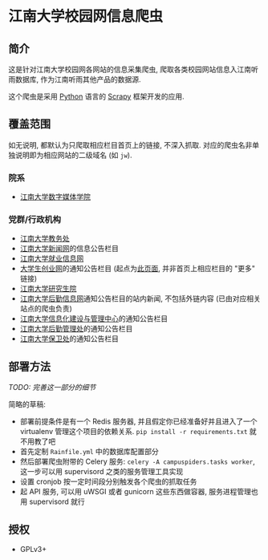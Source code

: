 # 江南大学校园网信息爬虫

## 简介

这是针对江南大学校园网各网站的信息采集爬虫, 爬取各类校园网站信息入江南听雨数据库, 作为江南听雨其他产品的数据源.

这个爬虫是采用 [Python][py] 语言的 [Scrapy][scrapy] 框架开发的应用.

[py]: http://python.org/
[scrapy]: http://scrapy.org/


## 覆盖范围

如无说明, 都默认为只爬取相应栏目首页上的链接, 不深入抓取. 对应的爬虫名非单独说明即为相应网站的二级域名 (如 `jw`).


### 院系

* [江南大学数字媒体学院](http://dm.jiangnan.edu.cn/cn/)


### 党群/行政机构

* [江南大学教务处](http://jw.jiangnan.edu.cn/)
* [江南大学新闻网](http://xinwen.jiangnan.edu.cn/)的信息公告栏目
* [江南大学就业信息网](http://scc.jiangnan.edu.cn/)
* [大学生创业网](http://jdcy.jiangnan.edu.cn/)的通知公告栏目 (起点为[此页面][jdcy-startpoint], 并非首页上相应栏目的 "更多" 链接)
* [江南大学研究生院](http://gs.jiangnan.edu.cn/)
* [江南大学后勤信息网](http://hq.jiangnan.edu.cn/)通知公告栏目的站内新闻, 不包括外链内容 (已由对应相关站点的爬虫负责)
* [江南大学信息化建设与管理中心](http://nic.jiangnan.edu.cn/)的通知公告栏目
* [江南大学后勤管理处](http://hqc.jiangnan.edu.cn/)的通知公告栏目
* [江南大学保卫处](http://bwch.jiangnan.edu.cn/)的通知公告栏目

[jdcy-startpoint]: http://jdcy.jiangnan.edu.cn/newsclass_%E9%80%9A%E7%9F%A5%E5%85%AC%E5%91%8A_%E9%80%9A%E7%9F%A5%E5%85%AC%E5%91%8A.html


## 部署方法

*TODO: 完善这一部分的细节*

简略的草稿:

* 部署前提条件是有一个 Redis 服务器, 并且假定你已经准备好并且进入了一个 virtualenv 管理这个项目的依赖关系. `pip install -r requirements.txt` 就不用教了吧
* 首先定制 `Rainfile.yml` 中的数据库配置部分
* 然后部署爬虫附带的 Celery 服务: `celery -A campuspiders.tasks worker`, 这一步可以用 supervisord 之类的服务管理工具实现
* 设置 cronjob 按一定时间段分别触发各个爬虫的抓取任务
* 起 API 服务, 可以用 uWSGI 或者 gunicorn 这些东西做容器, 服务进程管理也用 supervisord 就行


## 授权

* GPLv3+


<!-- vim:set ai et ts=4 sw=4 sts=4 fenc=utf-8: -->
